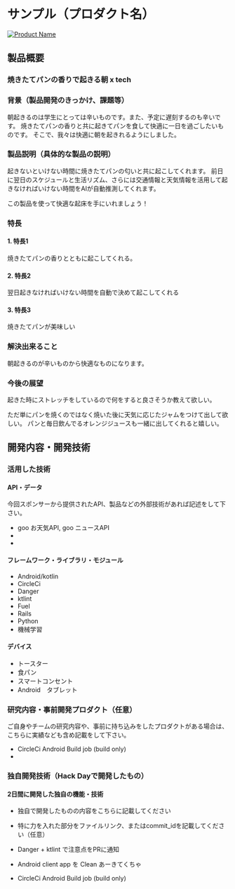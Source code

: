 # サンプル（プロダクト名）

[![Product Name](image.png)](https://www.youtube.com/watch?v=G5rULR53uMk)

## 製品概要
### 焼きたてパンの香りで起きる朝 x tech

### 背景（製品開発のきっかけ、課題等）
朝起きるのは学生にとっては辛いものです。また、予定に遅刻するのも辛いです。
焼きたてパンの香りと共に起きてパンを食して快適に一日を過ごしたいものです。
そこで、我々は快適に朝を起きれるようにしました。

### 製品説明（具体的な製品の説明）
起きないといけない時間に焼きたてパンの匂いと共に起こしてくれます。
前日に翌日のスケジュールと生活リズム、さらには交通情報と天気情報を活用して起きなければいけない時間をAIが自動推測してくれます。

この製品を使って快適な起床を手にいれましょう！

### 特長

#### 1. 特長1
焼きたてパンの香りとともに起こしてくれる。

#### 2. 特長2
翌日起きなければいけない時間を自動で決めて起こしてくれる

#### 3. 特長3
焼きたてパンが美味しい

### 解決出来ること
朝起きるのが辛いものから快適なものになります。

### 今後の展望
起きた時にストレッチをしているので何をすると良さそうか教えて欲しい。

ただ単にパンを焼くのではなく焼いた後に天気に応じたジャムをつけて出して欲しい。
パンと毎日飲んでるオレンジジュースも一緒に出してくれると嬉しい。

## 開発内容・開発技術
### 活用した技術
#### API・データ
今回スポンサーから提供されたAPI、製品などの外部技術があれば記述をして下さい。

* goo お天気API, goo ニュースAPI
* 
* 

#### フレームワーク・ライブラリ・モジュール
* Android/kotlin
* CircleCi
* Danger
* ktlint
* Fuel
* Rails
* Python
* 機械学習

#### デバイス
* トースター
* 食パン
* スマートコンセント
* Android　タブレット

### 研究内容・事前開発プロダクト（任意）
ご自身やチームの研究内容や、事前に持ち込みをしたプロダクトがある場合は、こちらに実績なども含め記載をして下さい。
* CircleCi Android Build job (build only)
* 


### 独自開発技術（Hack Dayで開発したもの）
#### 2日間に開発した独自の機能・技術
* 独自で開発したものの内容をこちらに記載してください
* 特に力を入れた部分をファイルリンク、またはcommit_idを記載してください（任意）

* Danger + ktlint で注意点をPRに通知
* Android client app を Clean あーきてくちゃ　
* CircleCi Android Build job (build only) 
